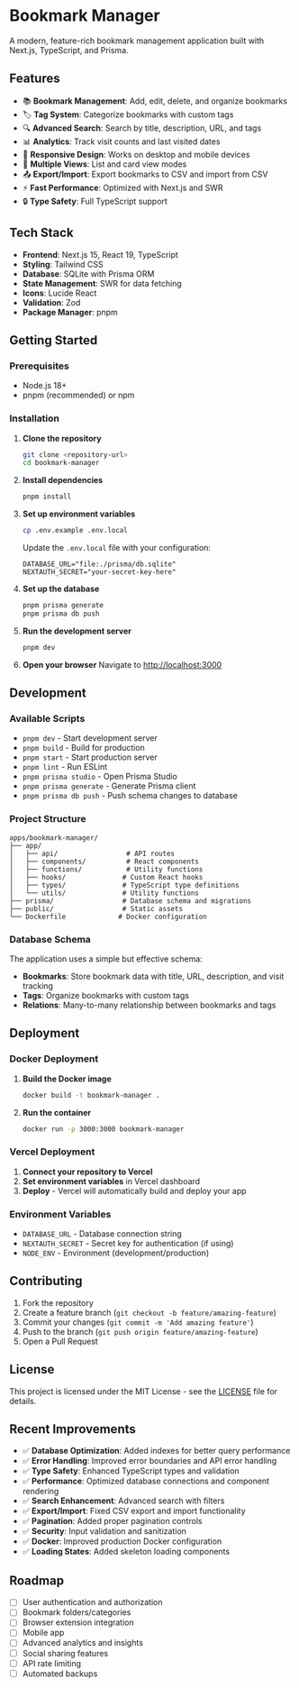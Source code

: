 # Bookmark Manager

A modern, feature-rich bookmark management application built with Next.js, TypeScript, and Prisma.

## Features

- 📚 **Bookmark Management**: Add, edit, delete, and organize bookmarks
- 🏷️ **Tag System**: Categorize bookmarks with custom tags
- 🔍 **Advanced Search**: Search by title, description, URL, and tags
- 📊 **Analytics**: Track visit counts and last visited dates
- 📱 **Responsive Design**: Works on desktop and mobile devices
- 🎨 **Multiple Views**: List and card view modes
- 📤 **Export/Import**: Export bookmarks to CSV and import from CSV
- ⚡ **Fast Performance**: Optimized with Next.js and SWR
- 🔒 **Type Safety**: Full TypeScript support

## Tech Stack

- **Frontend**: Next.js 15, React 19, TypeScript
- **Styling**: Tailwind CSS
- **Database**: SQLite with Prisma ORM
- **State Management**: SWR for data fetching
- **Icons**: Lucide React
- **Validation**: Zod
- **Package Manager**: pnpm

## Getting Started

### Prerequisites

- Node.js 18+ 
- pnpm (recommended) or npm

### Installation

1. **Clone the repository**
   ```bash
   git clone <repository-url>
   cd bookmark-manager
   ```

2. **Install dependencies**
   ```bash
   pnpm install
   ```

3. **Set up environment variables**
   ```bash
   cp .env.example .env.local
   ```
   
   Update the `.env.local` file with your configuration:
   ```env
   DATABASE_URL="file:./prisma/db.sqlite"
   NEXTAUTH_SECRET="your-secret-key-here"
   ```

4. **Set up the database**
   ```bash
   pnpm prisma generate
   pnpm prisma db push
   ```

5. **Run the development server**
   ```bash
   pnpm dev
   ```

6. **Open your browser**
   Navigate to [http://localhost:3000](http://localhost:3000)

## Development

### Available Scripts

- `pnpm dev` - Start development server
- `pnpm build` - Build for production
- `pnpm start` - Start production server
- `pnpm lint` - Run ESLint
- `pnpm prisma studio` - Open Prisma Studio
- `pnpm prisma generate` - Generate Prisma client
- `pnpm prisma db push` - Push schema changes to database

### Project Structure

```
apps/bookmark-manager/
├── app/
│   ├── api/                 # API routes
│   ├── components/          # React components
│   ├── functions/           # Utility functions
│   ├── hooks/              # Custom React hooks
│   ├── types/              # TypeScript type definitions
│   └── utils/              # Utility functions
├── prisma/                 # Database schema and migrations
├── public/                 # Static assets
└── Dockerfile             # Docker configuration
```

### Database Schema

The application uses a simple but effective schema:

- **Bookmarks**: Store bookmark data with title, URL, description, and visit tracking
- **Tags**: Organize bookmarks with custom tags
- **Relations**: Many-to-many relationship between bookmarks and tags

## Deployment

### Docker Deployment

1. **Build the Docker image**
   ```bash
   docker build -t bookmark-manager .
   ```

2. **Run the container**
   ```bash
   docker run -p 3000:3000 bookmark-manager
   ```

### Vercel Deployment

1. **Connect your repository to Vercel**
2. **Set environment variables** in Vercel dashboard
3. **Deploy** - Vercel will automatically build and deploy your app

### Environment Variables

- `DATABASE_URL` - Database connection string
- `NEXTAUTH_SECRET` - Secret key for authentication (if using)
- `NODE_ENV` - Environment (development/production)

## Contributing

1. Fork the repository
2. Create a feature branch (`git checkout -b feature/amazing-feature`)
3. Commit your changes (`git commit -m 'Add amazing feature'`)
4. Push to the branch (`git push origin feature/amazing-feature`)
5. Open a Pull Request

## License

This project is licensed under the MIT License - see the [LICENSE](LICENSE) file for details.

## Recent Improvements

- ✅ **Database Optimization**: Added indexes for better query performance
- ✅ **Error Handling**: Improved error boundaries and API error handling
- ✅ **Type Safety**: Enhanced TypeScript types and validation
- ✅ **Performance**: Optimized database connections and component rendering
- ✅ **Search Enhancement**: Advanced search with filters
- ✅ **Export/Import**: Fixed CSV export and import functionality
- ✅ **Pagination**: Added proper pagination controls
- ✅ **Security**: Input validation and sanitization
- ✅ **Docker**: Improved production Docker configuration
- ✅ **Loading States**: Added skeleton loading components

## Roadmap

- [ ] User authentication and authorization
- [ ] Bookmark folders/categories
- [ ] Browser extension integration
- [ ] Mobile app
- [ ] Advanced analytics and insights
- [ ] Social sharing features
- [ ] API rate limiting
- [ ] Automated backups
